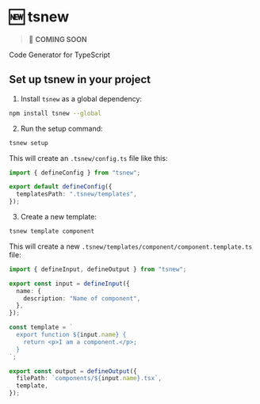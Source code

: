 # 🆕 tsnew

> 🚧 **COMING SOON**

Code Generator for TypeScript

## Set up tsnew in your project

1. Install `tsnew` as a global dependency:

```sh
npm install tsnew --global
```

2. Run the setup command:

```sh
tsnew setup
```

This will create an `.tsnew/config.ts` file like this:

```ts
import { defineConfig } from "tsnew";

export default defineConfig({
  templatesPath: ".tsnew/templates",
});
```

3. Create a new template:

```sh
tsnew template component
```

This will create a new `.tsnew/templates/component/component.template.ts` file:

```ts
import { defineInput, defineOutput } from "tsnew";

export const input = defineInput({
  name: {
    description: "Name of component",
  },
});

const template = `
  export function ${input.name} {
    return <p>I am a component.</p>;
  }
`;

export const output = defineOutput({
  filePath: `components/${input.name}.tsx`,
  template,
});
```
